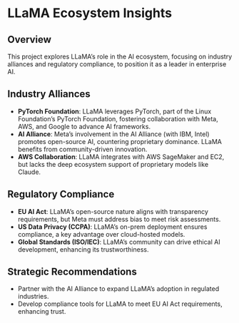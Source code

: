 # LLaMA Ecosystem Insights

## Overview
This project explores LLaMA’s role in the AI ecosystem, focusing on industry alliances and regulatory compliance, to position it as a leader in enterprise AI.

## Industry Alliances
- **PyTorch Foundation**: LLaMA leverages PyTorch, part of the Linux Foundation’s PyTorch Foundation, fostering collaboration with Meta, AWS, and Google to advance AI frameworks.
- **AI Alliance**: Meta’s involvement in the AI Alliance (with IBM, Intel) promotes open-source AI, countering proprietary dominance. LLaMA benefits from community-driven innovation.
- **AWS Collaboration**: LLaMA integrates with AWS SageMaker and EC2, but lacks the deep ecosystem support of proprietary models like Claude.

## Regulatory Compliance
- **EU AI Act**: LLaMA’s open-source nature aligns with transparency requirements, but Meta must address bias to meet risk assessments.
- **US Data Privacy (CCPA)**: LLaMA’s on-prem deployment ensures compliance, a key advantage over cloud-hosted models.
- **Global Standards (ISO/IEC)**: LLaMA’s community can drive ethical AI development, enhancing its trustworthiness.

## Strategic Recommendations
- Partner with the AI Alliance to expand LLaMA’s adoption in regulated industries.
- Develop compliance tools for LLaMA to meet EU AI Act requirements, enhancing trust.
